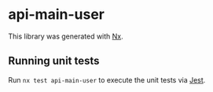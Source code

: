 # api-main-user

This library was generated with [Nx](https://nx.dev).

## Running unit tests

Run `nx test api-main-user` to execute the unit tests via [Jest](https://jestjs.io).
